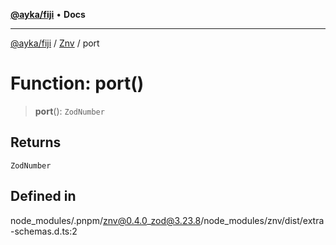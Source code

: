 [**@ayka/fiji**](../../../README.md) • **Docs**

***

[@ayka/fiji](../../../globals.md) / [Znv](../README.md) / port

# Function: port()

> **port**(): `ZodNumber`

## Returns

`ZodNumber`

## Defined in

node\_modules/.pnpm/znv@0.4.0\_zod@3.23.8/node\_modules/znv/dist/extra-schemas.d.ts:2
